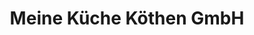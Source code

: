 ---
title: "Meine Küche Köthen GmbH"
url: /koethen-anhalt/meine-kueche-koethen-gmbh/
shop: Küchen
---